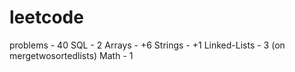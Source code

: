 # leetcode
problems - 40
SQL - 2
Arrays - +6
Strings - +1
Linked-Lists - 3 (on mergetwosortedlists)
Math - 1